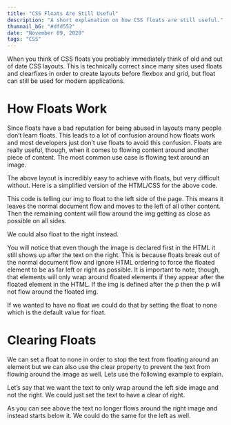 ```yaml
---
title: "CSS Floats Are Still Useful"
description: "A short explanation on how CSS floats are still useful."
thumnail_bG: "#dfd552"
date: "November 09, 2020"
tags: "CSS"
---
```


When you think of CSS floats you probably immediately think of old and out of date CSS layouts. This is technically correct since many sites used floats and clearfixes in order to create layouts before flexbox and grid, but float can still be used for modern applications.

# How Floats Work
Since floats have a bad reputation for being abused in layouts many people don’t learn floats. This leads to a lot of confusion around how floats work and most developers just don’t use floats to avoid this confusion. Floats are really useful, though, when it comes to flowing content around another piece of content. The most common use case is flowing text around an image.

The above layout is incredibly easy to achieve with floats, but very difficult without. Here is a simplified version of the HTML/CSS for the above code.

This code is telling our img to float to the left side of the page. This means it leaves the normal document flow and moves to the left of all other content. Then the remaining content will flow around the img getting as close as possible on all sides.

We could also float to the right instead.

You will notice that even though the image is declared first in the HTML it still shows up after the text on the right. This is because floats break out of the normal document flow and ignore HTML ordering to force the floated element to be as far left or right as possible. It is important to note, though, that elements will only wrap around floated elements if they appear after the floated element in the HTML. If the img is defined after the p then the p will not flow around the floated img.

If we wanted to have no float we could do that by setting the float to none which is the default value for float.

# Clearing Floats
We can set a float to none in order to stop the text from floating around an element but we can also use the clear property to prevent the text from flowing around the image as well. Lets use the following example to explain.

Let’s say that we want the text to only wrap around the left side image and not the right. We could just set the text to have a clear of right.

As you can see above the text no longer flows around the right image and instead starts below it. We could do the same for the left as well.